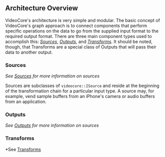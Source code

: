 ## Architecture Overview

VideoCore's architecture is very simple and modular.  The basic concept of VideoCore's graph approach is to connect components that perform specific operations on the data to go from the supplied input format to the required output format.  There are three main component types used to accomplish this: *[Sources](#sources)*, *[Outputs](#outputs)*, and *[Transforms](#transforms)*.  It should be noted, though, that Transforms are a special class of Outputs that will pass their data to another output.


### Sources
*See [Sources](./Sources.md) for more information on sources*

Sources are subclasses of `videocore::ISource` and reside at the beginning of the transformation chain for a particular input type.  A source may, for example, vend sample buffers from an iPhone's camera or audio buffers from an application.


### Outputs
*See [Outputs](./Outputs.md) for more information on sources*

### Transforms
*See [Transforms](./Transforms.md)